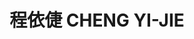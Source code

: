 ---
chinese_name: 程依倢
english_name: CHENG YI-JIE
title: 程依倢 CHENG YI-JIE
id: yijiecheng
collection: members
position: Part-time Research Assistant
type: part-time research assistant
department: 經濟學系碩士班一年級
image_path: https://source.unsplash.com/collection/139386/600x600?a=.png
photo: pt_ra/yijiecheng.jpg
blurb: 123
---
